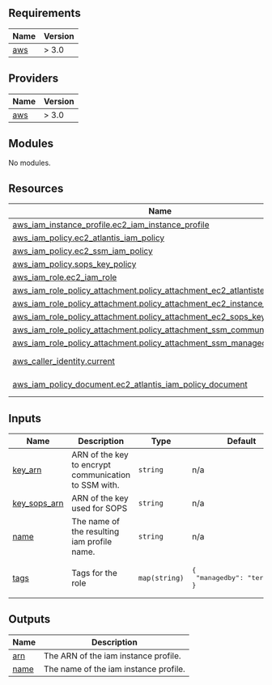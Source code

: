 ## Requirements

| Name | Version |
|------|---------|
| <a name="requirement_aws"></a> [aws](#requirement\_aws) | > 3.0 |

## Providers

| Name | Version |
|------|---------|
| <a name="provider_aws"></a> [aws](#provider\_aws) | > 3.0 |

## Modules

No modules.

## Resources

| Name | Type |
|------|------|
| [aws_iam_instance_profile.ec2_iam_instance_profile](https://registry.terraform.io/providers/hashicorp/aws/latest/docs/resources/iam_instance_profile) | resource |
| [aws_iam_policy.ec2_atlantis_iam_policy](https://registry.terraform.io/providers/hashicorp/aws/latest/docs/resources/iam_policy) | resource |
| [aws_iam_policy.ec2_ssm_iam_policy](https://registry.terraform.io/providers/hashicorp/aws/latest/docs/resources/iam_policy) | resource |
| [aws_iam_policy.sops_key_policy](https://registry.terraform.io/providers/hashicorp/aws/latest/docs/resources/iam_policy) | resource |
| [aws_iam_role.ec2_iam_role](https://registry.terraform.io/providers/hashicorp/aws/latest/docs/resources/iam_role) | resource |
| [aws_iam_role_policy_attachment.policy_attachment_ec2_atlantisterraformrole](https://registry.terraform.io/providers/hashicorp/aws/latest/docs/resources/iam_role_policy_attachment) | resource |
| [aws_iam_role_policy_attachment.policy_attachment_ec2_instance_connect](https://registry.terraform.io/providers/hashicorp/aws/latest/docs/resources/iam_role_policy_attachment) | resource |
| [aws_iam_role_policy_attachment.policy_attachment_ec2_sops_key](https://registry.terraform.io/providers/hashicorp/aws/latest/docs/resources/iam_role_policy_attachment) | resource |
| [aws_iam_role_policy_attachment.policy_attachment_ssm_communication](https://registry.terraform.io/providers/hashicorp/aws/latest/docs/resources/iam_role_policy_attachment) | resource |
| [aws_iam_role_policy_attachment.policy_attachment_ssm_managed_core](https://registry.terraform.io/providers/hashicorp/aws/latest/docs/resources/iam_role_policy_attachment) | resource |
| [aws_caller_identity.current](https://registry.terraform.io/providers/hashicorp/aws/latest/docs/data-sources/caller_identity) | data source |
| [aws_iam_policy_document.ec2_atlantis_iam_policy_document](https://registry.terraform.io/providers/hashicorp/aws/latest/docs/data-sources/iam_policy_document) | data source |

## Inputs

| Name | Description | Type | Default | Required |
|------|-------------|------|---------|:--------:|
| <a name="input_key_arn"></a> [key\_arn](#input\_key\_arn) | ARN of the key to encrypt communication to SSM with. | `string` | n/a | yes |
| <a name="input_key_sops_arn"></a> [key\_sops\_arn](#input\_key\_sops\_arn) | ARN of the key used for SOPS | `string` | n/a | yes |
| <a name="input_name"></a> [name](#input\_name) | The name of the resulting iam profile name. | `string` | n/a | yes |
| <a name="input_tags"></a> [tags](#input\_tags) | Tags for the role | `map(string)` | <pre>{<br>  "managedby": "terraform"<br>}</pre> | no |

## Outputs

| Name | Description |
|------|-------------|
| <a name="output_arn"></a> [arn](#output\_arn) | The ARN of the iam instance profile. |
| <a name="output_name"></a> [name](#output\_name) | The name of the iam instance profile. |
